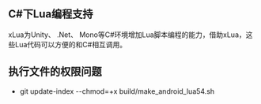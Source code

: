 ## C#下Lua编程支持

xLua为Unity、 .Net、 Mono等C#环境增加Lua脚本编程的能力，借助xLua，这些Lua代码可以方便的和C#相互调用。

## 执行文件的权限问题
* git update-index --chmod=+x build/make_android_lua54.sh
